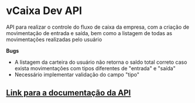 # **vCaixa Dev API**

API para realizar o controle do fluxo de caixa da empresa, com a criação de movimentação de entrada e saída, bem como a listagem de todas as movimentações realizadas pelo usuário

**Bugs**
- A listagem da carteira do usuário não retorna o saldo total correto caso exista movimentações com tipos diferentes de "entrada" e "saída"
- Necessário implementar validação do campo "tipo"

## [**Link para a documentação da API**](https://vcaixa-dev-api.herokuapp.com/api-docs)


